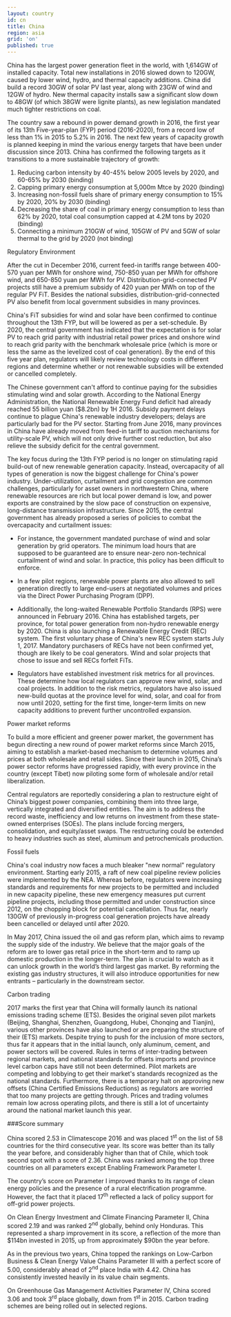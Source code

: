 ```yaml
---
layout: country
id: cn
title: China
region: asia
grid: 'on'
published: true
---
```


China has the largest power generation fleet in the world, with 1,614GW of installed capacity. Total new installations in 2016 slowed down to 120GW, caused by lower wind, hydro, and thermal capacity additions. China did build a record 30GW of solar PV last year, along with 23GW of wind and 12GW of hydro. New thermal capacity installs saw a significant slow down to 48GW (of which 38GW were lignite plants), as new legislation mandated much tighter restrictions on coal.

The country saw a rebound in power demand growth in 2016, the first year of its 13th Five-year-plan (FYP) period (2016-2020), from a record low of less than 1% in 2015 to 5.2% in 2016. The next few years of capacity growth is planned keeping in mind the various energy targets that have been under discussion since 2013. China has confirmed the following targets as it transitions to a more sustainable trajectory of growth: 
1) Reducing carbon intensity by 40-45% below 2005 levels by 2020, and 60-65% by 2030 (binding)
2) Capping primary energy consumption at 5,000m Mtce by 2020 (binding)
3) Increasing non-fossil fuels share of primary energy consumption to 15% by 2020, 20% by 2030 (binding)
4) Decreasing the share of coal in primary energy consumption to less than 62% by 2020, total coal consumption capped at 4.2M tons by 2020 (binding)
5) Connecting a minimum 210GW of wind, 105GW of PV and 5GW of solar thermal to the grid by 2020 (not binding)

Regulatory Environment

After the cut in December 2016, current feed-in tariffs range between 400-570 yuan per MWh for onshore wind, 750-850 yuan per MWh for offshore wind, and 650-850 yuan per MWh for PV. Distribution-grid-connected PV projects still have a premium subsidy of 420 yuan per MWh on top of the regular PV FiT. Besides the national subsidies, distribution-grid-connected PV also benefit from local government subsidies in many provinces.

China's FiT subsidies for wind and solar have been confirmed to continue throughout the 13th FYP, but will be lowered as per a set-schedule. By 2020, the central government has indicated that the expectation is for solar PV to reach grid parity with industrial retail power prices and onshore wind to reach grid parity with the benchmark wholesale price (which is more or less the same as the levelized cost of coal generation). By the end of this five year plan, regulators will likely review technology costs in different regions and determine whether or not renewable subsidies will be extended or cancelled completely.

The Chinese government can't afford to continue paying for the subsidies stimulating wind and solar growth. According to the National Energy Administration, the National Renewable Energy Fund deficit had already reached 55 billion yuan ($8.2bn) by 1H 2016. Subsidy payment delays continue to plague China's renewable industry developers; delays are particularly bad for the PV sector. Starting from June 2016, many provinces in China have already moved from feed-in tariff to auction mechanisms for utility-scale PV, which will not only drive further cost reduction, but also relieve the subsidy deficit for the central government.

The key focus during the 13th FYP period is no longer on stimulating rapid build-out of new renewable generation capacity. Instead, overcapacity of all types of generation is now the biggest challenge for China's power industry. Under-utilization, curtailment and grid congestion are common challenges, particularly for asset owners in northwestern China, where renewable resources are rich but local power demand is low, and power exports are constrained by the slow pace of construction on expensive, long-distance transmission infrastructure. Since 2015, the central government has already proposed a series of policies to combat the overcapacity and curtailment issues:

- For instance, the government mandated purchase of wind and solar generation by grid operators. The minimum load hours that are supposed to be guaranteed are to ensure near-zero non-technical curtailment of wind and solar. In practice, this policy has been difficult to enforce.

- In a few pilot regions, renewable power plants are also allowed to sell generation directly to large end-users at negotiated volumes and prices via the Direct Power Purchasing Program (DPP).

- Additionally, the long-waited Renewable Portfolio Standards (RPS) were announced in February 2016. China has established targets, per province, for total power generation from non-hydro renewable energy by 2020. China is also launching a Renewable Energy Credit (REC) system. The first voluntary phase of China's new REC system starts July 1, 2017. Mandatory purchasers of RECs have not been confirmed yet, though are likely to be coal generators. Wind and solar projects that chose to issue and sell RECs forfeit FiTs.

- Regulators have established investment risk metrics for all provinces. These determine how local regulators can approve new wind, solar, and coal projects. In addition to the risk metrics, regulators have also issued new-build quotas at the province level for wind, solar, and coal for from now until 2020, setting for the first time, longer-term limits on new capacity additions to prevent further uncontrolled expansion.

Power market reforms

To build a more efficient and greener power market, the government has begun directing a new round of power market reforms since March 2015, aiming to establish a market-based mechanism to determine volumes and prices at both wholesale and retail sides. Since their launch in 2015, China’s power sector reforms have progressed rapidly, with every province in the country (except Tibet) now piloting some form of wholesale and/or retail liberalization.

Central regulators are reportedly considering a plan to restructure eight of China’s biggest power companies, combining them into three large, vertically integrated and diversified entities. The aim is to address the record waste, inefficiency and low returns on investment from these state-owned enterprises (SOEs). The plans include forcing mergers, consolidation, and equity/asset swaps. The restructuring could be extended to heavy industries such as steel, aluminum and petrochemicals production.

Fossil fuels

China's coal industry now faces a much bleaker "new normal" regulatory environment. Starting early 2015, a raft of new coal pipeline review policies were implemented by the NEA. Whereas before, regulators were increasing standards and requirements for new projects to be permitted and included in new capacity pipeline, these new emergency measures put current pipeline projects, including those permitted and under construction since 2012, on the chopping block for potential cancellation. Thus far, nearly 130GW of previously in-progress coal generation projects have already been cancelled or delayed until after 2020.

In May 2017, China issued the oil and gas reform plan, which aims to revamp the supply side of the industry. We believe that the major goals of the reform are to lower gas retail price in the short-term and to ramp up domestic production in the longer-term. The plan is crucial to watch as it can unlock growth in the world’s third largest gas market. By reforming the existing gas industry structures, it will also introduce opportunities for new entrants – particularly in the downstream sector.

Carbon trading

2017 marks the first year that China will formally launch its national emissions trading scheme (ETS). Besides the original seven pilot markets (Beijing, Shanghai, Shenzhen, Guangdong, Hubei, Chonqing and Tianjin), various other provinces have also launched or are preparing the structure of their (ETS) markets. Despite trying to push for the inclusion of more sectors, thus far it appears that in the initial launch, only aluminum, cement, and power sectors will be covered. Rules in terms of inter-trading between regional markets, and national standards for offsets imports and province level carbon caps have still not been determined. Pilot markets are competing and lobbying to get their market's standards recognized as the national standards. Furthermore, there is a temporary halt on approving new offsets (China Certified Emissions Reductions) as regulators are worried that too many projects are getting through. Prices and trading volumes remain low across operating pilots, and there is still a lot of uncertainty around the national market launch this year.

###Score summary

China scored 2.53 in Climatescope 2016 and was placed 1<sup>st</sup> on the list of 58 countries for the third consecutive year. Its score was better than its tally the year before, and considerably higher than that of Chile, which took second spot with a score of 2.36. China was ranked among the top three countries on all parameters except Enabling Framework Parameter I.

The country’s score on Parameter I improved thanks to its range of clean energy policies and the presence of a rural electrification programme. However, the fact that it placed 17<sup>th</sup> reflected a lack of policy support for off-grid power projects. 

On Clean Energy Investment and Climate Financing Parameter II, China scored 2.19 and was ranked 2<sup>nd</sup> globally, behind only Honduras. This represented a sharp improvement in its score, a reflection of the more than $114bn invested in 2015, up from approximately $90bn the year before.

As in the previous two years, China topped the rankings on Low-Carbon Business & Clean Energy Value Chains Parameter III with a perfect score of 5.00, considerably ahead of 2<sup>nd</sup> place India with 4.42. China has consistently invested heavily in its value chain segments.

On Greenhouse Gas Management Activities Parameter IV, China scored 3.06 and took 3<sup>rd</sup> place globally, down from 1<sup>st</sup> in 2015. Carbon trading schemes are being rolled out in selected regions.
